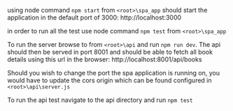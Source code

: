 using node command `npm start` from `<root>\spa_app` should start the application in the default port of 3000: http://localhost:3000

in order to run all the test use node command `npm test` from `<root>\spa_app`

To run the server browse to from `<root>\api` and run `npm run dev`. The api should then be served in port 8001 and should be able to fetch all book details using this url in the browser: http://localhost:8001/api/books

Should you wish to change the port the spa application is running on, you would have to update the cors origin which can be found configured in `<root>\api\server.js`

To run the api test navigate to the api directory and run `npm test`
